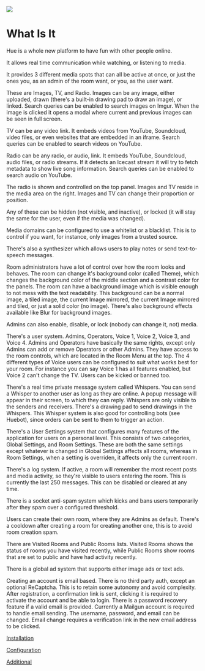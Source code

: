 ![](https://i.imgur.com/tMSxO6C.jpg)

# What Is It

Hue is a whole new platform to have fun with other people online.

It allows real time communication while watching, or listening to media.

It provides 3 different media spots that can all be active at once, or just the ones you, as an admin of the room want, or you, as the user want.

These are Images, TV, and Radio.
Images can be any image, either uploaded, drawn (there's a built-in drawing pad to draw an image), or linked. Search queries can be enabled to search images on Imgur. When the image is clicked it opens a modal where current and previous images can be seen in full screen.

TV can be any video link. It embeds videos from YouTube, Soundcloud, video files, or even websites that are embedded in an iframe. Search queries can be enabled to search videos on YouTube.

Radio can be any radio, or audio, link. It embeds YouTube, Soundcloud, audio files, or radio streams. If it detects an Icecast stream it will try to fetch metadata to show live song information. Search queries can be enabled to search audio on YouTube.

The radio is shown and controlled on the top panel.
Images and TV reside in the media area on the right.
Images and TV can change their proportion or position.

Any of these can be hidden (not visible, and inactive), or locked (it will stay the same for the user, even if the media was changed).

Media domains can be configured to use a whitelist or a blacklist. This is to control if you want, for instance, only images from a trusted source.

There's also a synthesizer which allows users to play notes or send text-to-speech messages.

Room administrators have a lot of control over how the room looks and behaves.
The room can change it's background color (called Theme), which changes the background color of the middle section and a contrast color for the panels.
The room can have a background image which is visible enough to not mess with the text readability. This background can be a normal image, a tiled image, the current Image mirrored, the current Image mirrored and tiled, or just a solid color (no image). There's also background effects available like Blur for background images.

Admins can also enable, disable, or lock (nobody can change it, not) media.

There's a user system. Admins, Operators, Voice 1, Voice 2, Voice 3, and Voice 4.
Admins and Operators have basically the same rights, except only Admins can add or remove Operators or other Admins. They have access to the room controls, which are located in the Room Menu at the top. The 4 different types of Voice users can be configured to suit what works best for your room. For instance you can say Voice 1 has all features enabled, but Voice 2 can't change the TV. Users can be kicked or banned too.

There's a real time private message system called Whispers. You can send a Whisper to another user as long as they are online. A popup message will appear in their screen, to which they can reply. Whispers are only visible to the senders and receivers. There's a drawing pad to send drawings in the Whispers. This Whisper system is also good for controlling bots (see Huebot), since orders can be sent to them to trigger an action.

There's a User Settings system that configures many features of the application for users on a personal level. This consists of two categories, Global Settings, and Room Settings. These are both the same settings except whatever is changed in Global Settings affects all rooms, whereas in Room Settings, when a setting is overriden, it affects only the current room.

There's a log system. If active, a room will remember the most recent posts and media activity, so they're visible to users entering the room. This is currently the last 250 messages. This can be disabled or cleared at any time.

There is a socket anti-spam system which kicks and bans users temporarily after they spam over a configured threshold.

Users can create their own room, where they are Admins as default. There's a cooldown after creating a room for creating another one, this is to avoid room creation spam.

There are Visited Rooms and Public Rooms lists. Visited Rooms shows the status of rooms you have visited recently, while Public Rooms show rooms that are set to public and have had activity recently.

There is a global ad system that supports either image ads or text ads.

Creating an account is email based. There is no third party auth, except an optional ReCaptcha. This is to retain some autonomy and avoid complexity. After registration, a confirmation link is sent, clicking it is required to activate the account and be able to login. There is a password recovery feature if a valid email is provided. Currently a Mailgun account is required to handle email sending. The username, password, and email can be changed. Email change requires a verification link in the new email address to be clicked.

[Installation](installation.md)

[Configuration](configuration.md)

[Additional](additional.md)